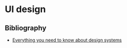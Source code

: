 # UI design

## Bibliography

* [Everything you need to know about design systems](https://uxdesign.cc/everything-you-need-to-know-about-design-systems-54b109851969)

